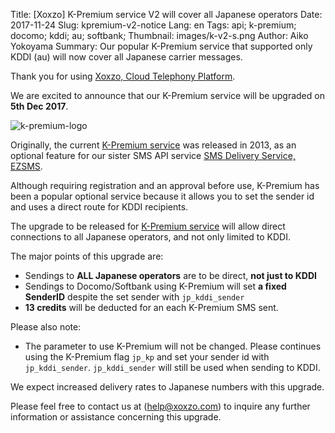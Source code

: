 Title: [Xoxzo] K-Premium service V2 will cover all Japanese operators
Date: 2017-11-24
Slug: kpremium-v2-notice
Lang: en
Tags: api; k-premium; docomo; kddi; au; softbank; 
Thumbnail: images/k-v2-s.png
Author: Aiko Yokoyama
Summary: Our popular K-Premium service that supported only KDDI (au) will now cover all Japanese carrier messages.

Thank you for using [Xoxzo, Cloud Telephony Platform](https://www.xoxzo.com/en/).

We are excited to announce that our K-Premium service will be upgraded on **5th Dec 2017**. 

![k-premium-logo](/images/k-v2-s.png)

Originally, the current [K-Premium service](https://help.xoxzo.com/en/xoxzo-cloud-telephony-platform/articles/the-k-premium-service/) was released in 2013, as an optional feature for our sister
SMS API service [SMS Delivery Service, EZSMS](https://www.ezsms.biz/ja/).

Although requiring registration and an approval before use,
K-Premium has been a popular optional service because it allows you to set the
sender id and uses a direct route for KDDI recipients.

The upgrade to be released for [K-Premium service](https://help.xoxzo.com/en/xoxzo-cloud-telephony-platform/articles/the-k-premium-service/) will allow direct connections to all Japanese operators,
and not only limited to KDDI.

The major points of this upgrade are:

- Sendings to **ALL Japanese operators** are to be direct, **not just to KDDI**
- Sendings to Docomo/Softbank using K-Premium will set **a fixed SenderID** despite the set sender with `jp_kddi_sender`
- **13 credits** will be deducted for an each K-Premium SMS sent.

Please also note:

- The parameter to use K-Premium will not be changed. Please continues using the K-Premium flag 
`jp_kp` and set your sender id with `jp_kddi_sender`. `jp_kddi_sender` will
still be used when sending to KDDI.

We expect increased delivery rates to Japanese numbers with this upgrade.

Please feel free to contact us at (help@xoxzo.com) to inquire any further information or
assistance concerning this upgrade.
